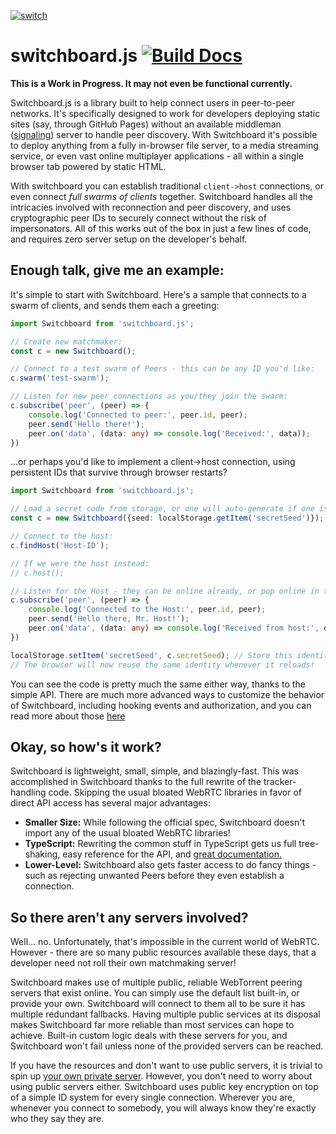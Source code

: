 [![switch](https://i.imgur.com/oK9kwVl.png)](https://shadowmoose.github.io/switchboard.js)
# switchboard.js [![Build Docs](https://github.com/shadowmoose/switchboard.js/workflows/Build%20Docs/badge.svg)](https://shadowmoose.github.io/switchboard.js)

__This is a Work in Progress. It may not even be functional currently.__

Switchboard.js is a library built to help connect users in peer-to-peer networks. It's specifically designed to work for developers deploying static sites (say, through GitHub Pages) without an available middleman ([signaling](https://developer.mozilla.org/en-US/docs/Web/API/WebRTC_API/Signaling_and_video_calling)) server to handle peer discovery. With Switchboard it's possible to deploy anything from a fully in-browser file server, to a media streaming service, or even vast online multiplayer applications - all within a single browser tab powered by static HTML.

With switchboard you can establish traditional `client->host` connections, or even connect *full swarms of clients* together. Switchboard handles all the intricacies involved with reconnection and peer discovery, and uses cryptographic peer IDs to securely connect without the risk of impersonators. All of this works out of the box in just a few lines of code, and requires zero server setup on the developer's behalf.

## Enough talk, give me an example:

It's simple to start with Switchboard. Here's a sample that connects to a swarm of clients, and sends them each a greeting:
```ts
import Switchboard from 'switchboard.js';

// Create new matchmaker:
const c = new Switchboard();

// Connect to a test swarm of Peers - this can be any ID you'd like:
c.swarm('test-swarm');

// Listen for new peer connections as you/they join the swarm:
c.subscribe('peer', (peer) => {
    console.log('Connected to peer:', peer.id, peer);
    peer.send('Hello there!');
    peer.on('data', (data: any) => console.log('Received:', data));
})
```

...or perhaps you'd like to implement a client->host connection, using persistent IDs that survive through browser restarts?
```ts
import Switchboard from 'switchboard.js';

// Load a secret code from storage, or one will auto-generate if one isn't already saved:
const c = new Switchboard({seed: localStorage.getItem('secretSeed')});

// Connect to the host:
c.findHost('Host-ID');

// If we were the host instead:
// c.host();

// Listen for the Host - they can be online already, or pop online in the future:
c.subscribe('peer', (peer) => {
    console.log('Connected to the Host:', peer.id, peer);
    peer.send('Hello there, Mr. Host!');
    peer.on('data', (data: any) => console.log('Received from host:', data));
})

localStorage.setItem('secretSeed', c.secretSeed); // Store this identity for use later on reload.
// The browser will now reuse the same identity whenever it reloads!
```
You can see the code is pretty much the same either way, thanks to the simple API.
There are much more advanced ways to customize the behavior of Switchboard, including hooking events and authorization,
and you can read more about those [here](https://shadowmoose.github.io/switchboard.js)

## Okay, so how's it work?
Switchboard is lightweight, small, simple, and blazingly-fast.
This was accomplished in Switchboard thanks to the full rewrite of the tracker-handling code.
Skipping the usual bloated WebRTC libraries in favor of direct API access has several major advantages:

+ __Smaller Size:__ While following the official spec, Switchboard doesn't import any of the usual bloated WebRTC libraries!
+ __TypeScript:__ Rewriting the common stuff in TypeScript gets us full tree-shaking, easy reference for the API, and [great documentation.](https://shadowmoose.github.io/switchboard.js)
+ __Lower-Level:__ Switchboard also gets faster access to do fancy things - such as rejecting unwanted Peers before they even establish a connection.

## So there aren't any servers involved?
Well... no. Unfortunately, that's impossible in the current world of WebRTC. However - there are so many public resources available these days, that a developer need not roll their own matchmaking server!

Switchboard makes use of multiple public, reliable WebTorrent peering servers that exist online. You can simply use the default list built-in, or provide your own.
Switchboard will connect to them all to be sure it has multiple redundant fallbacks. Having multiple public services at its disposal makes Switchboard far more reliable than most services can hope to achieve.
Built-in custom logic deals with these servers for you, and Switchboard won't fail unless none of the provided servers can be reached.

If you have the resources and don't want to use public servers, it is trivial to spin up [your own private server](https://github.com/webtorrent/bittorrent-tracker). However, you don't need to worry about using public servers either. Switchboard uses public key encryption on top of a simple ID system for every single connection. Wherever you are, whenever you connect to somebody, you will always know they're exactly who they say they are.
